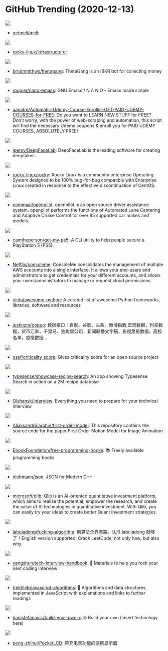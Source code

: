 # GitHub Trending (2020-12-13)

![](https://img.shields.io/badge/TypeScript-New%20331-green?style=flat-square&logo=appveyor)
- [getmeli/meli](https://github.com/getmeli/meli): 

![](https://img.shields.io/badge/HTML-New%2035-green?style=flat-square&logo=appveyor)
- [rocky-linux/infrastructure](https://github.com/rocky-linux/infrastructure): 

![](https://img.shields.io/badge/Python-New%20110-green?style=flat-square&logo=appveyor)
- [brndnmtthws/thetagang](https://github.com/brndnmtthws/thetagang): ThetaGang is an IBKR bot for collecting money

![](https://img.shields.io/badge/Emacs%20Lisp-New%2064-green?style=flat-square&logo=appveyor)
- [rougier/nano-emacs](https://github.com/rougier/nano-emacs): GNU Emacs / N Λ N O - Emacs made simple

![](https://img.shields.io/badge/Python-New%2096-green?style=flat-square&logo=appveyor)
- [aapatre/Automatic-Udemy-Course-Enroller-GET-PAID-UDEMY-COURSES-for-FREE](https://github.com/aapatre/Automatic-Udemy-Course-Enroller-GET-PAID-UDEMY-COURSES-for-FREE): Do you want to LEARN NEW STUFF for FREE? Don't worry, with the power of web-scraping and automation, this script will find the necessary Udemy coupons & enroll you for PAID UDEMY COURSES, ABSOLUTELY FREE!

![](https://img.shields.io/badge/Python-New%2027-green?style=flat-square&logo=appveyor)
- [iperov/DeepFaceLab](https://github.com/iperov/DeepFaceLab): DeepFaceLab is the leading software for creating deepfakes.

![](https://img.shields.io/badge/none-New%201-green?style=flat-square&logo=appveyor)
- [rocky-linux/rocky](https://github.com/rocky-linux/rocky): Rocky Linux is a community enterprise Operating System designed to be 100% bug-for-bug compatible with Enterprise Linux created in response to the effective discontinuation of CentOS.

![](https://img.shields.io/badge/C%2B%2B-New%2057-green?style=flat-square&logo=appveyor)
- [commaai/openpilot](https://github.com/commaai/openpilot): openpilot is an open source driver assistance system. openpilot performs the functions of Automated Lane Centering and Adaptive Cruise Control for over 85 supported car makes and models.

![](https://img.shields.io/badge/JavaScript-New%2095-green?style=flat-square&logo=appveyor)
- [camtheperson/get-my-ps5](https://github.com/camtheperson/get-my-ps5): A CLI utility to help people secure a PlayStation 5 (PS5).

![](https://img.shields.io/badge/Python-New%20158-green?style=flat-square&logo=appveyor)
- [Netflix/consoleme](https://github.com/Netflix/consoleme): ConsoleMe consolidates the management of multiple AWS accounts into a single interface. It allows your end-users and administrators to get credentials for your different accounts, and allows your users/administrators to manage or request cloud permissions.

![](https://img.shields.io/badge/Python-New%20187-green?style=flat-square&logo=appveyor)
- [vinta/awesome-python](https://github.com/vinta/awesome-python): A curated list of awesome Python frameworks, libraries, software and resources

![](https://img.shields.io/badge/Python-New%20262-green?style=flat-square&logo=appveyor)
- [justinzm/gopup](https://github.com/justinzm/gopup): 数据接口：百度、谷歌、头条、微博指数,宏观数据，利率数据，货币汇率，千里马、独角兽公司，新闻联播文字稿，影视票房数据，高校名单，疫情数据…

![](https://img.shields.io/badge/Python-New%20188-green?style=flat-square&logo=appveyor)
- [ossf/criticality_score](https://github.com/ossf/criticality_score): Gives criticality score for an open source project

![](https://img.shields.io/badge/JavaScript-New%2069-green?style=flat-square&logo=appveyor)
- [typesense/showcase-recipe-search](https://github.com/typesense/showcase-recipe-search): An app showing Typesense Search in action on a 2M recipe database

![](https://img.shields.io/badge/none-New%20225-green?style=flat-square&logo=appveyor)
- [Olshansk/interview](https://github.com/Olshansk/interview): Everything you need to prepare for your technical interview

![](https://img.shields.io/badge/Jupyter%20Notebook-New%2032-green?style=flat-square&logo=appveyor)
- [AliaksandrSiarohin/first-order-model](https://github.com/AliaksandrSiarohin/first-order-model): This repository contains the source code for the paper First Order Motion Model for Image Animation

![](https://img.shields.io/badge/none-New%20137-green?style=flat-square&logo=appveyor)
- [EbookFoundation/free-programming-books](https://github.com/EbookFoundation/free-programming-books): 📚 Freely available programming books

![](https://img.shields.io/badge/C%2B%2B-New%20137-green?style=flat-square&logo=appveyor)
- [nlohmann/json](https://github.com/nlohmann/json): JSON for Modern C++

![](https://img.shields.io/badge/Python-New%20421-green?style=flat-square&logo=appveyor)
- [microsoft/qlib](https://github.com/microsoft/qlib): Qlib is an AI-oriented quantitative investment platform, which aims to realize the potential, empower the research, and create the value of AI technologies in quantitative investment. With Qlib, you can easily try your ideas to create better Quant investment strategies.

![](https://img.shields.io/badge/none-New%20438-green?style=flat-square&logo=appveyor)
- [labuladong/fucking-algorithm](https://github.com/labuladong/fucking-algorithm): 刷算法全靠套路，认准 labuladong 就够了！English version supported! Crack LeetCode, not only how, but also why.

![](https://img.shields.io/badge/JavaScript-New%20130-green?style=flat-square&logo=appveyor)
- [yangshun/tech-interview-handbook](https://github.com/yangshun/tech-interview-handbook): 💯 Materials to help you rock your next coding interview

![](https://img.shields.io/badge/JavaScript-New%20430-green?style=flat-square&logo=appveyor)
- [trekhleb/javascript-algorithms](https://github.com/trekhleb/javascript-algorithms): 📝 Algorithms and data structures implemented in JavaScript with explanations and links to further readings

![](https://img.shields.io/badge/none-New%2062-green?style=flat-square&logo=appveyor)
- [danistefanovic/build-your-own-x](https://github.com/danistefanovic/build-your-own-x): 🤓 Build your own (insert technology here)

![](https://img.shields.io/badge/none-New%2086-green?style=flat-square&logo=appveyor)
- [peng-zhihui/PocketLCD](https://github.com/peng-zhihui/PocketLCD): 带充电宝功能的便携显示器

